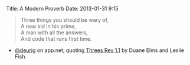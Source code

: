 Title: A Modern Proverb
Date: 2013-01-31 9:15

> Three things you should be wary of,<br />A new kid in his prime,<br />A man with all the answers, <br />And code that runs first time.

- [@deurig](https://alpha.app.net/duerig/post/2721517) on app.net, quoting [Threes Rev 1.1](http://www.ovff.org/pegasus/songs/threes-rev-11.html) by Duane Elms and Leslie Fish.